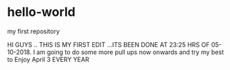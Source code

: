 # hello-world
my first repository

HI GUYS ..
THIS IS MY FIRST EDIT ...ITS BEEN DONE AT 23:25 HRS OF 05-10-2018.
I am going to do some more pull ups now onwards and try my best to Enjoy April 3 
EVERY YEAR